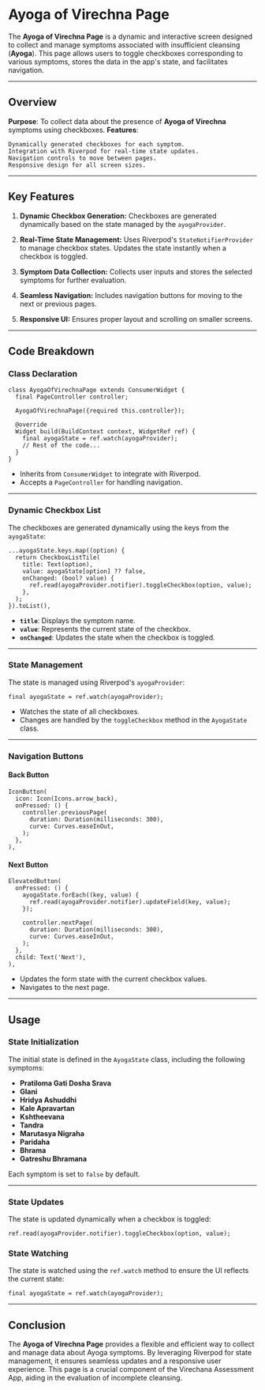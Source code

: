 # Ayoga of Virechna Page

The **Ayoga of Virechna Page** is a dynamic and interactive screen designed to collect and manage symptoms associated with insufficient cleansing (**Ayoga**). This page allows users to toggle checkboxes corresponding to various symptoms, stores the data in the app's state, and facilitates navigation.

---

## **Overview**

**Purpose**: To collect data about the presence of **Ayoga of Virechna** symptoms using checkboxes.
**Features**:

    Dynamically generated checkboxes for each symptom.
    Integration with Riverpod for real-time state updates.
    Navigation controls to move between pages.
    Responsive design for all screen sizes.

---

## **Key Features**

1. **Dynamic Checkbox Generation:** Checkboxes are generated dynamically based on the state managed by the `ayogaProvider`.

2. **Real-Time State Management:** Uses Riverpod's `StateNotifierProvider` to manage checkbox states. Updates the state instantly when a checkbox is toggled.

3. **Symptom Data Collection:** Collects user inputs and stores the selected symptoms for further evaluation.

4. **Seamless Navigation:** Includes navigation buttons for moving to the next or previous pages.

5. **Responsive UI:** Ensures proper layout and scrolling on smaller screens.

---

## **Code Breakdown**

### **Class Declaration**

```
class AyogaOfVirechnaPage extends ConsumerWidget {
  final PageController controller;

  AyogaOfVirechnaPage({required this.controller});

  @override
  Widget build(BuildContext context, WidgetRef ref) {
    final ayogaState = ref.watch(ayogaProvider);
    // Rest of the code...
  }
}
```

- Inherits from `ConsumerWidget` to integrate with Riverpod.
- Accepts a `PageController` for handling navigation.

---

### **Dynamic Checkbox List**

The checkboxes are generated dynamically using the keys from the `ayogaState`:

```
...ayogaState.keys.map((option) {
  return CheckboxListTile(
    title: Text(option),
    value: ayogaState[option] ?? false,
    onChanged: (bool? value) {
      ref.read(ayogaProvider.notifier).toggleCheckbox(option, value);
    },
  );
}).toList(),
```

- **`title`**: Displays the symptom name.
- **`value`**: Represents the current state of the checkbox.
- **`onChanged`**: Updates the state when the checkbox is toggled.

---

### **State Management**

The state is managed using Riverpod's `ayogaProvider`:

```
final ayogaState = ref.watch(ayogaProvider);
```

- Watches the state of all checkboxes.
- Changes are handled by the `toggleCheckbox` method in the `AyogaState` class.

---

### **Navigation Buttons**

#### **Back Button**

```
IconButton(
  icon: Icon(Icons.arrow_back),
  onPressed: () {
    controller.previousPage(
      duration: Duration(milliseconds: 300),
      curve: Curves.easeInOut,
    );
  },
),
```

#### **Next Button**

```
ElevatedButton(
  onPressed: () {
    ayogaState.forEach((key, value) {
      ref.read(ayogaProvider.notifier).updateField(key, value);
    });

    controller.nextPage(
      duration: Duration(milliseconds: 300),
      curve: Curves.easeInOut,
    );
  },
  child: Text('Next'),
),
```

- Updates the form state with the current checkbox values.
- Navigates to the next page.

---

## **Usage**

### **State Initialization**

The initial state is defined in the `AyogaState` class, including the following symptoms:

- **Pratiloma Gati Dosha Srava**
- **Glani**
- **Hridya Ashuddhi**
- **Kale Apravartan**
- **Kshtheevana**
- **Tandra**
- **Marutasya Nigraha**
- **Paridaha**
- **Bhrama**
- **Gatreshu Bhramana**

Each symptom is set to `false` by default.

---

### **State Updates**

The state is updated dynamically when a checkbox is toggled:

```
ref.read(ayogaProvider.notifier).toggleCheckbox(option, value);
```

### **State Watching**

The state is watched using the `ref.watch` method to ensure the UI reflects the current state:

```
final ayogaState = ref.watch(ayogaProvider);
```

---

## **Conclusion**

The **Ayoga of Virechna Page** provides a flexible and efficient way to collect and manage data about Ayoga symptoms. By leveraging Riverpod for state management, it ensures seamless updates and a responsive user experience. This page is a crucial component of the Virechana Assessment App, aiding in the evaluation of incomplete cleansing.
